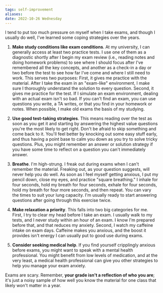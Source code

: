```yaml
---
tags: self-improvement
aliases: 
date: 2022-10-26 Wednesday
---
```


I tend to put too much pressure on myself when I take exams, and though I usually do well, I've learned some coping strategies over the years.

1.  **Make study conditions like exam conditions**. At my university, I can generally access at least two practice tests. I use one of them as a diagnostic shortly after I begin my exam review (i.e., reading notes and doing homework problems) to see where I should focus after I've remembered all the key concepts, and another as a check-in a day or two before the test to see how far I've come and where I still need to work. This serves two purposes: First, it gives me practice with the material. After I take the exam in an "exam-like" environment, I make sure I thoroughly understand the solution to every question. Second, it gives me practice for the test. If I simulate an exam environment, dealing with an actual exam isn't so bad. If you can't find an exam, you can use questions you write, a TA writes, or that you find in your homework or notes. When possible, I make old exams the basis of my studying.
    
2.  **Use good test-taking strategies**. This means reading over the test as soon as you get it and starting by answering the highest value questions you're the most likely to get right. Don't be afraid to skip something and come back to it. You'll feel better by knocking out some easy stuff early, and thus having a point base to calm you down as you try to solve tricky questions. Plus, you might remember an answer or solution strategy if you have some time to reflect on a question you can't immediately answer.
    
3.  **Breathe**. I'm high-strung. I freak out during exams when I can't remember the material. Freaking out, as your question suggests, will never help you do well. As soon as I feel myself getting anxious, I put my pencil down, close my eyes, and practice "square breathing." I inhale for four seconds, hold my breath for four seconds, exhale for four seconds, hold my breath for four more seconds, and then repeat. You can vary the times to suit your lung capacity. I'm usually ready to start answering questions after going through this exercise twice.
    
4.  **Make relaxation a priority**. This falls into two big categories for me. First, I try to clear my head before I take an exam. I usually walk to my tests, and I never study within an hour of an exam. I know I'm prepared before that, and that reduces my anxiety. Second, I watch my caffeine intake on exam days. Caffeine makes you anxious, and the boost it provides isn't energy I can usually put to good use during exams.
    
5.  **Consider seeking medical help**. If you find yourself cripplingly anxious before exams, you might want to speak with a mental health professional. You might benefit from low levels of medication, and at the very least, a medical health professional can give you other strategies to help you manage your exam anxiety.
    

Exams are scary. Remember, **your grade isn't a reflection of who you are**; it's just a noisy sample of how well you know the material for one class that likely won't matter in a year.
